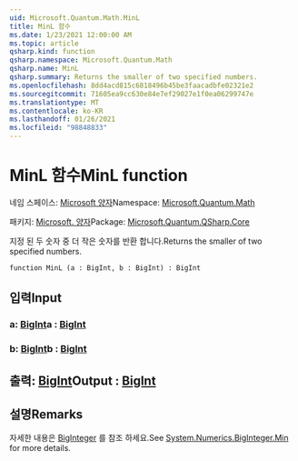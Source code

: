 ```yaml
---
uid: Microsoft.Quantum.Math.MinL
title: MinL 함수
ms.date: 1/23/2021 12:00:00 AM
ms.topic: article
qsharp.kind: function
qsharp.namespace: Microsoft.Quantum.Math
qsharp.name: MinL
qsharp.summary: Returns the smaller of two specified numbers.
ms.openlocfilehash: 8dd4acd815c6818496b45be3faacadbfe02321e2
ms.sourcegitcommit: 71605ea9cc630e84e7ef29027e1f0ea06299747e
ms.translationtype: MT
ms.contentlocale: ko-KR
ms.lasthandoff: 01/26/2021
ms.locfileid: "98848833"
---
```

# <a name="minl-function"></a><span data-ttu-id="84445-102">MinL 함수</span><span class="sxs-lookup"><span data-stu-id="84445-102">MinL function</span></span>

<span data-ttu-id="84445-103">네임 스페이스: [Microsoft 양자](xref:Microsoft.Quantum.Math)</span><span class="sxs-lookup"><span data-stu-id="84445-103">Namespace: [Microsoft.Quantum.Math](xref:Microsoft.Quantum.Math)</span></span>

<span data-ttu-id="84445-104">패키지: [Microsoft. 양자](https://nuget.org/packages/Microsoft.Quantum.QSharp.Core)</span><span class="sxs-lookup"><span data-stu-id="84445-104">Package: [Microsoft.Quantum.QSharp.Core](https://nuget.org/packages/Microsoft.Quantum.QSharp.Core)</span></span>


<span data-ttu-id="84445-105">지정 된 두 숫자 중 더 작은 숫자를 반환 합니다.</span><span class="sxs-lookup"><span data-stu-id="84445-105">Returns the smaller of two specified numbers.</span></span>

```qsharp
function MinL (a : BigInt, b : BigInt) : BigInt
```


## <a name="input"></a><span data-ttu-id="84445-106">입력</span><span class="sxs-lookup"><span data-stu-id="84445-106">Input</span></span>

### <a name="a--bigint"></a><span data-ttu-id="84445-107">a: [BigInt](xref:microsoft.quantum.lang-ref.bigint)</span><span class="sxs-lookup"><span data-stu-id="84445-107">a : [BigInt](xref:microsoft.quantum.lang-ref.bigint)</span></span>




### <a name="b--bigint"></a><span data-ttu-id="84445-108">b: [BigInt](xref:microsoft.quantum.lang-ref.bigint)</span><span class="sxs-lookup"><span data-stu-id="84445-108">b : [BigInt](xref:microsoft.quantum.lang-ref.bigint)</span></span>





## <a name="output--bigint"></a><span data-ttu-id="84445-109">출력: [BigInt](xref:microsoft.quantum.lang-ref.bigint)</span><span class="sxs-lookup"><span data-stu-id="84445-109">Output : [BigInt](xref:microsoft.quantum.lang-ref.bigint)</span></span>



## <a name="remarks"></a><span data-ttu-id="84445-110">설명</span><span class="sxs-lookup"><span data-stu-id="84445-110">Remarks</span></span>

<span data-ttu-id="84445-111">자세한 내용은 [BigInteger](https://docs.microsoft.com/dotnet/api/system.numerics.biginteger.min) 를 참조 하세요.</span><span class="sxs-lookup"><span data-stu-id="84445-111">See [System.Numerics.BigInteger.Min](https://docs.microsoft.com/dotnet/api/system.numerics.biginteger.min) for more details.</span></span>